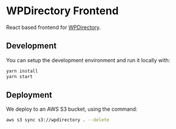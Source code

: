 # WPDirectory Frontend

React based frontend for [WPDirectory](https://www.wpdirectory.net/).

## Development

You can setup the development environment and run it locally with:

```bash
yarn install
yarn start
```

## Deployment

We deploy to an AWS S3 bucket, using the command:

```bash
aws s3 sync s3://wpdirectory . --delete
```
